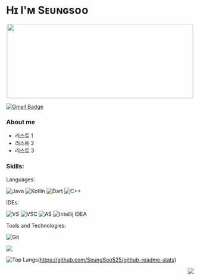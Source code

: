 # Hɪ I'ᴍ Sᴇᴜɴɢsᴏᴏ

<p align="center"><img src="https://cdn.discordapp.com/attachments/1052968210678423552/1065987022457688064/2afa1da2e65724b0.png"  width="500" height="200"></p>

[![Gmail Badge](https://img.shields.io/badge/Gmail-D14836?style=flat&logo=Gmail&logoColor=white)](mailto:shinseungsoo525@gmail.com)

### About me

- 리스트 1
- 리스트 2
- 리스트 3

### Skills:

Languages:

![Java](https://img.shields.io/badge/Java-F37C20.svg?style=for-the-badge&logoColor=white)
![Kotlin](https://img.shields.io/badge/Kotlin-7F52FF.svg?&style=for-the-badge&logo=Kotlin&logoColor=white)
![Dart](https://img.shields.io/badge/Dart-0175C2.svg?&style=for-the-badge&logo=Dart&logoColor=white)
![C++](https://img.shields.io/badge/C++-00599C.svg?&style=for-the-badge&logo=C++&logoColor=white)

IDEs:

![VS](https://img.shields.io/badge/Visual%20Studio-5C2D91.svg?&style=for-the-badge&logo=Visual%20Studio&logoColor=white)
![VSC](https://img.shields.io/badge/Visual%20Studio%20Code-007ACC.svg?&style=for-the-badge&logo=Visual%20Studio%20Code&logoColor=white)
![AS](https://img.shields.io/badge/Android%20Studio-3DDC84.svg?&style=for-the-badge&logo=Android%20Studio&logoColor=white)
![Intellij IDEA](https://img.shields.io/badge/Intellij%20IDEA-000000.svg?&style=for-the-badge&logo=Intellij%20IDEA&logoColor=white)

Tools and Technologies:

![Git](https://img.shields.io/badge/Git-F05032.svg?&style=for-the-badge&logo=Git&logoColor=white)

<a href="https://github.com/SeungSoo525/SeungSoo525">
  <img align="center" src="https://SeungSoo525.vercel.app/api/pin/?username=SeungSoo525&repo=SeungSoo525" />
</a>

![Top Langs](https://github-readme-stats.vercel.app/api/top-langs/?username=SeungSoo525&layout=compact)(https://github.com/SeungSoo525/github-readme-stats)

<img align='right' src="http://mazassumnida.wtf/api/v2/generate_badge?boj=seungsoo525">
